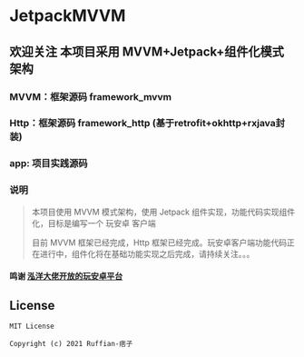 # JetpackMVVM

## 欢迎关注 本项目采用 MVVM+Jetpack+组件化模式架构

### MVVM：框架源码 framework_mvvm 

### Http：框架源码 framework_http (基于retrofit+okhttp+rxjava封装)

### app: 项目实践源码

### 说明

> 本项目使用 MVVM 模式架构，使用 Jetpack 组件实现，功能代码实现组件化，目标是编写一个 玩安卓 客户端
> 
> 目前 MVVM 框架已经完成，Http 框架已经完成。玩安卓客户端功能代码正在进行中，组件化将在基础功能实现之后完成，请持续关注。。。
> 

#### 鸣谢 [泓洋大佬开放的玩安卓平台](https://www.wanandroid.com/index)  

## License

```
MIT License

Copyright (c) 2021 Ruffian-痞子
```

